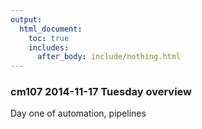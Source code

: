 ```yaml
---
output:
  html_document:
    toc: true
    includes:
      after_body: include/nothing.html
---
```


### cm107 2014-11-17 Tuesday overview

Day one of automation, pipelines
